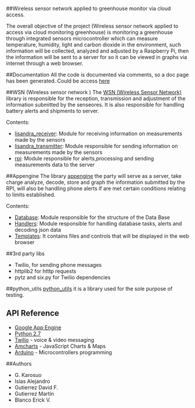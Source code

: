 ##Wireless sensor network applied to greenhouse monitor via cloud access.

The overall objective of the project (Wireless sensor network applied to
access via cloud monitoring greenhouse) is monitoring a
greenhouse through integrated sensors microcontroller
which can measure temperature, humidity, light and carbon dioxide
in the environment, such information will be collected, analyzed and adjusted by a
Raspberry Pi, then the information will be sent to a server for
so it can be viewed in graphs via internet through
a web browser.

##Documentation
All the code is documented via comments, so a doc page has been generated.
Could be access [here](http://localhost:8080/Documentation/html/index.html)

##WSN (Wireless sensor network )
The [WSN (Wireless Sensor Network)](https://github.com/david9106/IS-Repo-Equipo2/tree/master/WSN) library is responsible for the reception,
transmission and adjustment of the information submitted by the senseores.
It is also responsible for handling battery alerts and shipments to
server.

Contents:
* [lisandra_receiver](https://github.com/david9106/IS-Repo-Equipo2/tree/master/WSN/lisandra_receiver): Module for receiving information on measurements made by the sensors
* [lisandra_transmitter](https://github.com/david9106/IS-Repo-Equipo2/tree/master/WSN/lisandra_transmitter): Module responsible for sending information on measurements made by the sensors
* [rpi](https://github.com/david9106/IS-Repo-Equipo2/tree/master/WSN/rpi): Module responsible for alerts,processing and sending measurements data to the server

##Appengine
The library [appengine](https://github.com/david9106/IS-Repo-Equipo2/tree/master/appengine) the party will serve as a server, take charge
analyze, decode, store and graph the information submitted by the
RPI, will also be handling phone alerts if are met
certain conditions relating to limits established.

Contents:
* [Database](https://github.com/david9106/IS-Repo-Equipo2/tree/master/appengine/Database): Module responsible for the structure of the Data Base
* [Handlers](https://github.com/david9106/IS-Repo-Equipo2/tree/master/appengine/Handlers): Module responsible for handling database tasks, alerts and decoding json data
* [Templates](https://github.com/david9106/IS-Repo-Equipo2/tree/master/appengine/Templates): It contains files and controls that will be displayed in the web browser


##3rd party libs

* Twilio, for sending phone messages
* httplib2 for htttp requests
* pytz and six.py for Twilio dependencies


##python_utils
[python_utils](https://github.com/david9106/IS-Repo-Equipo2/tree/master/python_utils) it is a library used for the sole purpose of testing.



## API Reference
* [Google App Engine](https://cloud.google.com/appengine/docs)
* [Python 2.7](https://www.python.org/download/releases/2.7/)
* [Twilio](https://www.twilio.com/) - voice & video messaging
* [Amcharts](https://www.amcharts.com/) - JavaScript Charts & Maps
* [Arduino](https://www.arduino.cc/) - Microcontrollers programming
	
##Authors
 - G. Karosuo
 - Islas Alejandro
 - Gutierrez David F.
 - Gutierrez Martin
 - Blanco Erick V.
